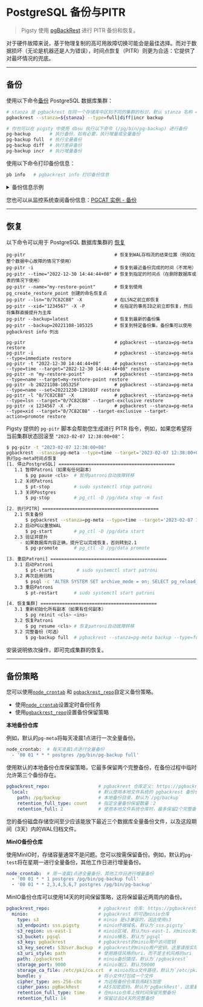 # PostgreSQL 备份与PITR

> Pigsty 使用 [pgBackRest](https://pgbackrest.org/) 进行 PITR 备份和恢复。

对于硬件故障来说，基于物理复制的高可用故障切换可能会是最佳选择。而对于数据损坏（无论是机器还是人为错误），时间点恢复（PITR）则更为合适：它提供了对最坏情况的兜底。



----------------

## 备份

使用以下命令[备份](https://pgbackrest.org/command.html#command-backup) PostgreSQL 数据库集群：


```bash
# stanza 是 pgbackrest 在同一个存储库中区别不同的集群的标识，默认 stanza 名称 = {{ pg_cluster }}
pgbackrest --stanza=${stanza} --type=full|diff|incr backup

# 你也可以在 pigsty 中使用 dbsu 执行以下命令 (/pg/bin/pg-backup) 进行备份
pg-backup       # 执行备份，如有必要，执行增量或全量备份
pg-backup full  # 执行全量备份
pg-backup diff  # 执行差异备份
pg-backup incr  # 执行增量备份
```

使用以下命令打印备份信息：

```bash
pb info   # pgbackrest info 打印备份信息
```

<details><summary>备份信息示例</summary>

```bash
$ pb info
stanza: pg-meta
    status: ok
    cipher: none

    db (current)
        wal archive min/max (14): 000000010000000000000001/000000010000000000000023

        full backup: 20221108-105325F
            timestamp start/stop: 2022-11-08 10:53:25 / 2022-11-08 10:53:29
            wal start/stop: 000000010000000000000004 / 000000010000000000000004
            database size: 96.6MB, database backup size: 96.6MB
            repo1: backup set size: 18.9MB, backup size: 18.9MB

        incr backup: 20221108-105325F_20221108-105938I
            timestamp start/stop: 2022-11-08 10:59:38 / 2022-11-08 10:59:41
            wal start/stop: 00000001000000000000000F / 00000001000000000000000F
            database size: 246.7MB, database backup size: 167.3MB
            repo1: backup set size: 35.4MB, backup size: 20.4MB
            backup reference list: 20221108-105325F
```

</details>

您也可以从监控系统查阅备份信息：[PGCAT 实例 - 备份](https://demo.pigsty.cc/d/pgcat-instance/pgcat-instance?viewPanel=158)



----------------

## 恢复

以下命令可以用于 PostgreSQL 数据库集群的 [恢复](https://pgbackrest.org/command.html#command-restore)

```
pg-pitr                                 # 恢复到WAL存档流的结束位置（例如在整个数据中心故障的情况下使用）
pg-pitr -i                              # 恢复到最近备份完成的时间（不常用）
pg-pitr --time="2022-12-30 14:44:44+08" # 恢复到指定的时间点（在删除数据库或表的情况下使用）
pg-pitr --name="my-restore-point"       # 恢复到使用 pg_create_restore_point 创建的命名恢复点
pg-pitr --lsn="0/7C82CB8" -X            # 在LSN之前立即恢复
pg-pitr --xid="1234567" -X -P           # 在指定的事务ID之前立即恢复，然后将集群直接提升为主库
pg-pitr --backup=latest                 # 恢复到最新的备份集
pg-pitr --backup=20221108-105325        # 恢复到特定备份集，备份集可以使用 pgbackrest info 列出

pg-pitr                                 # pgbackrest --stanza=pg-meta restore
pg-pitr -i                              # pgbackrest --stanza=pg-meta --type=immediate restore
pg-pitr -t "2022-12-30 14:44:44+08"     # pgbackrest --stanza=pg-meta --type=time --target="2022-12-30 14:44:44+08" restore
pg-pitr -n "my-restore-point"           # pgbackrest --stanza=pg-meta --type=name --target=my-restore-point restore
pg-pitr -b 20221108-105325F             # pgbackrest --stanza=pg-meta --type=name --set=20221230-120101F restore
pg-pitr -l "0/7C82CB8" -X               # pgbackrest --stanza=pg-meta --type=lsn --target="0/7C82CB8" --target-exclusive restore
pg-pitr -x 1234567 -X -P                # pgbackrest --stanza=pg-meta --type=xid --target="0/7C82CB8" --target-exclusive --target-action=promote restore
``` 

Pigsty 提供的 `pg-pitr` 脚本会帮助您生成进行 PITR 指令，例如，如果您希望将当前集群状态回滚至 `"2023-02-07 12:38:00+08"`：

```bash
$ pg-pitr -t "2023-02-07 12:38:00+08"
pgbackrest --stanza=pg-meta --type=time --target='2023-02-07 12:38:00+08' restore
执行pg-meta时间点恢复
[1. 停止PostgreSQL] ===========================================
   1.1 暂停Patroni（如果有任何副本）
       $ pg pause <cls>  # 暂停patroni自动故障转移
   1.2 关闭Patroni
       $ pt-stop         # sudo systemctl stop patroni
   1.3 关闭Postgres
       $ pg-stop         # pg_ctl -D /pg/data stop -m fast

[2. 执行PITR] ===========================================
   2.1 恢复备份
       $ pgbackrest --stanza=pg-meta --type=time --target='2023-02-07 12:38:00+08' restore
   2.2 启动PG以重放WAL
       $ pg-start        # pg_ctl -D /pg/data start
   2.3 验证并提升
     - 如果数据库内容正确，提升它以完成恢复，否则转到2.1
       $ pg-promote      # pg_ctl -D /pg/data promote

[3. 重启Patroni] ===========================================
   3.1 启动Patroni
       $ pt-start;        # sudo systemctl start patroni
   3.2 再次启用归档
       $ psql -c 'ALTER SYSTEM SET archive_mode = on; SELECT pg_reload_conf();'
   3.3 重启Patroni
       $ pt-restart      # sudo systemctl start patroni

[4. 恢复集群] ===========================================
   3.1 重新初始化所有副本（如果有任何副本）
       $ pg reinit <cls> <ins>
   3.2 恢复Patroni
       $ pg resume <cls> # 恢复patroni自动故障转移
   3.2 完整备份（可选）
       $ pg-backup full  # pgbackrest --stanza=pg-meta backup --type=full
```

安装说明依次操作，即可完成集群的恢复。



----------------

## 备份策略

您可以使用[`node_crontab`](PARAM#node_crontab) 和 [`pgbackrest_repo`](PARAM#pgbackrest_repo)自定义备份策略。

- 使用[`node_crontab`](PARAM#node_crontab)设置定时备份任务
- 使用[`pgbackrest_repo`](PARAM#pgbackrest_repo)设置备份保留策略

**本地备份仓库**

例如，默认的`pg-meta`将每天凌晨1点进行一次全量备份。

```bash
node_crontab:  # 每天凌晨1点进行全量备份
  - '00 01 * * * postgres /pg/bin/pg-backup full'
```

使用默认的本地备份仓库保留策略，它最多保留两个完整备份，在备份过程中临时允许第三个备份存在。

```yaml
pgbackrest_repo:                  # pgbackrest 仓库定义: https://pgbackrest.org/configuration.html#section-repository
  local:                          # 默认使用本地文件系统的 pgbackrest 备份仓库
    path: /pg/backup              # 本地备份目录，默认为`/pg/backup`
    retention_full_type: count    # 指定全量备份保留数量：2
    retention_full: 2             # 使用本地文件系统仓库时，最多保留2个完整备份，备份时临时允许3个
```

您的备份磁盘存储空间至少应该能放下最近三个数据库全量备份文件，以及这段期间（3天）内的WAL归档文件。



**MinIO备份仓库**

使用MinIO时，存储容量通常不是问题。您可以按需保留备份。例如，默认的`pg-test`将在星期一进行全量备份，其他工作日进行增量备份。

```yaml
node_crontab:  # 周一凌晨1点进全量备份，其他工作日进行增量备份
  - '00 01 * * 1 postgres /pg/bin/pg-backup full'
  - '00 01 * * 2,3,4,5,6,7 postgres /pg/bin/pg-backup'
```

MinIO备份仓库可以使用14天的时间保留策略，这将保留最近两周内的备份。

```yaml
pgbackrest_repo:                  # pgbackrest 仓库: https://pgbackrest.org/configuration.html#section-repository=
  minio:                          # pgbackrest 的可选minio仓库
    type: s3                      # minio 是s3兼容的，因此使用s3
    s3_endpoint: sss.pigsty       # minio终端域名，默认为`sss.pigsty`
    s3_region: us-east-1          # minio区域，默认为us-east-1，对minio来说没有用
    s3_bucket: pgsql              # minio桶名，默认为`pgsql`
    s3_key: pgbackrest            # pgbackrest的minio用户访问密钥
    s3_key_secret: S3User.Backup  # pgbackrest的minio用户密钥，这里请按实际情况填写密码，最好不要使用默认密码。
    s3_uri_style: path            # 使用路径风格的uri，而不是主机风格的uri
    path: /pgbackrest             # minio备份路径，默认为`/pgbackrest`
    storage_port: 9000            # minio端口，默认为9000
    storage_ca_file: /etc/pki/ca.crt  # minio的ca文件路径，默认为`/etc/pki/ca.crt`
    bundle: y                     # 将小文件打包成一个文件
    cipher_type: aes-256-cbc      # 为远程备份仓库启用AES加密
    cipher_pass: pgBackRest       # AES加密密码，默认为'pgBackRest'，这里最好按需修改以下
    retention_full_type: time     # 在minio仓库上按时间保留完整备份
    retention_full: 14            # 保留过去14天的完整备份
```

